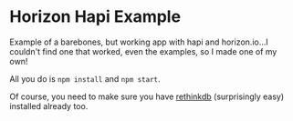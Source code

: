 # Horizon Hapi Example

Example of a barebones, but working app with hapi and horizon.io...I couldn't find one that worked, even the examples, so I made one of my own!

All you do is `npm install` and `npm start`.

Of course, you need to make sure you have [rethinkdb](https://www.rethinkdb.com/docs/install/) (surprisingly easy) installed already too.

